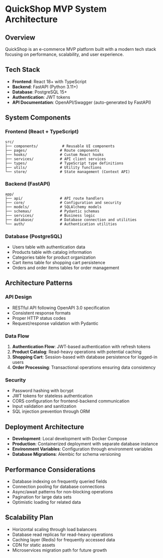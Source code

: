 # QuickShop MVP System Architecture

## Overview
QuickShop is an e-commerce MVP platform built with a modern tech stack focusing on performance, scalability, and user experience.

## Tech Stack
- **Frontend**: React 18+ with TypeScript
- **Backend**: FastAPI (Python 3.11+)
- **Database**: PostgreSQL 15+
- **Authentication**: JWT tokens
- **API Documentation**: OpenAPI/Swagger (auto-generated by FastAPI)

## System Components

### Frontend (React + TypeScript)
```
src/
├── components/           # Reusable UI components
├── pages/               # Route components
├── hooks/               # Custom React hooks
├── services/            # API client services
├── types/               # TypeScript type definitions
├── utils/               # Utility functions
└── store/               # State management (Context API)
```

### Backend (FastAPI)
```
app/
├── api/                 # API route handlers
├── core/                # Configuration and security
├── models/              # SQLAlchemy models
├── schemas/             # Pydantic schemas
├── services/            # Business logic
├── database/            # Database connection and utilities
└── auth/                # Authentication utilities
```

### Database (PostgreSQL)
- Users table with authentication data
- Products table with catalog information
- Categories table for product organization
- Cart items table for shopping cart persistence
- Orders and order items tables for order management

## Architecture Patterns

### API Design
- RESTful API following OpenAPI 3.0 specification
- Consistent response formats
- Proper HTTP status codes
- Request/response validation with Pydantic

### Data Flow
1. **Authentication Flow**: JWT-based authentication with refresh tokens
2. **Product Catalog**: Read-heavy operations with potential caching
3. **Shopping Cart**: Session-based with database persistence for logged-in users
4. **Order Processing**: Transactional operations ensuring data consistency

### Security
- Password hashing with bcrypt
- JWT tokens for stateless authentication
- CORS configuration for frontend-backend communication
- Input validation and sanitization
- SQL injection prevention through ORM

## Deployment Architecture
- **Development**: Local development with Docker Compose
- **Production**: Containerized deployment with separate database instance
- **Environment Variables**: Configuration through environment variables
- **Database Migrations**: Alembic for schema versioning

## Performance Considerations
- Database indexing on frequently queried fields
- Connection pooling for database connections
- Async/await patterns for non-blocking operations
- Pagination for large data sets
- Optimistic loading for related data

## Scalability Plan
- Horizontal scaling through load balancers
- Database read replicas for read-heavy operations
- Caching layer (Redis) for frequently accessed data
- CDN for static assets
- Microservices migration path for future growth